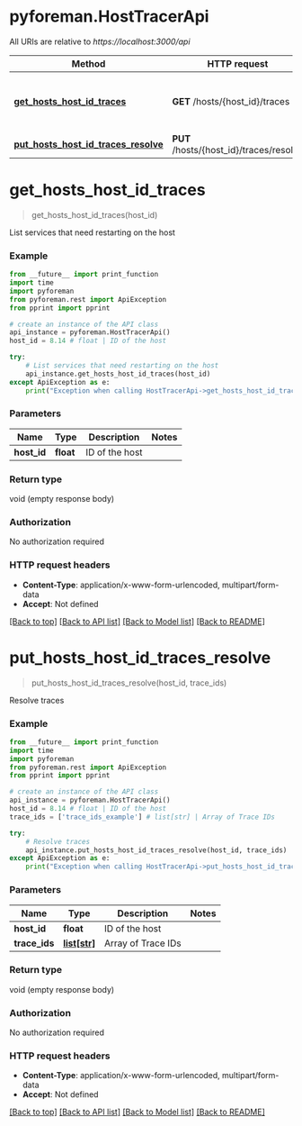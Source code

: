 # pyforeman.HostTracerApi

All URIs are relative to *https://localhost:3000/api*

Method | HTTP request | Description
------------- | ------------- | -------------
[**get_hosts_host_id_traces**](HostTracerApi.md#get_hosts_host_id_traces) | **GET** /hosts/{host_id}/traces | List services that need restarting on the host
[**put_hosts_host_id_traces_resolve**](HostTracerApi.md#put_hosts_host_id_traces_resolve) | **PUT** /hosts/{host_id}/traces/resolve | Resolve traces


# **get_hosts_host_id_traces**
> get_hosts_host_id_traces(host_id)

List services that need restarting on the host



### Example
```python
from __future__ import print_function
import time
import pyforeman
from pyforeman.rest import ApiException
from pprint import pprint

# create an instance of the API class
api_instance = pyforeman.HostTracerApi()
host_id = 8.14 # float | ID of the host

try:
    # List services that need restarting on the host
    api_instance.get_hosts_host_id_traces(host_id)
except ApiException as e:
    print("Exception when calling HostTracerApi->get_hosts_host_id_traces: %s\n" % e)
```

### Parameters

Name | Type | Description  | Notes
------------- | ------------- | ------------- | -------------
 **host_id** | **float**| ID of the host |

### Return type

void (empty response body)

### Authorization

No authorization required

### HTTP request headers

 - **Content-Type**: application/x-www-form-urlencoded, multipart/form-data
 - **Accept**: Not defined

[[Back to top]](#) [[Back to API list]](../README.md#documentation-for-api-endpoints) [[Back to Model list]](../README.md#documentation-for-models) [[Back to README]](../README.md)

# **put_hosts_host_id_traces_resolve**
> put_hosts_host_id_traces_resolve(host_id, trace_ids)

Resolve traces



### Example
```python
from __future__ import print_function
import time
import pyforeman
from pyforeman.rest import ApiException
from pprint import pprint

# create an instance of the API class
api_instance = pyforeman.HostTracerApi()
host_id = 8.14 # float | ID of the host
trace_ids = ['trace_ids_example'] # list[str] | Array of Trace IDs

try:
    # Resolve traces
    api_instance.put_hosts_host_id_traces_resolve(host_id, trace_ids)
except ApiException as e:
    print("Exception when calling HostTracerApi->put_hosts_host_id_traces_resolve: %s\n" % e)
```

### Parameters

Name | Type | Description  | Notes
------------- | ------------- | ------------- | -------------
 **host_id** | **float**| ID of the host |
 **trace_ids** | [**list[str]**](str.md)| Array of Trace IDs |

### Return type

void (empty response body)

### Authorization

No authorization required

### HTTP request headers

 - **Content-Type**: application/x-www-form-urlencoded, multipart/form-data
 - **Accept**: Not defined

[[Back to top]](#) [[Back to API list]](../README.md#documentation-for-api-endpoints) [[Back to Model list]](../README.md#documentation-for-models) [[Back to README]](../README.md)
